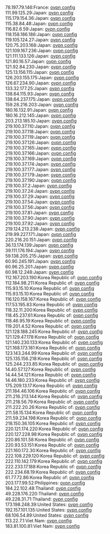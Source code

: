78.197.79.146:France: [ovpn config](vpn/78_197_79_146.ovpn)  
111.99.125.29:Japan: [ovpn config](vpn/111_99_125_29.ovpn)  
115.179.154.36:Japan: [ovpn config](vpn/115_179_154_36.ovpn)  
115.38.84.48:Japan: [ovpn config](vpn/115_38_84_48.ovpn)  
116.82.6.59:Japan: [ovpn config](vpn/116_82_6_59.ovpn)  
118.158.186.186:Japan: [ovpn config](vpn/118_158_186_186.ovpn)  
119.105.124.27:Japan: [ovpn config](vpn/119_105_124_27.ovpn)  
120.75.203.168:Japan: [ovpn config](vpn/120_75_203_168.ovpn)  
121.109.167.236:Japan: [ovpn config](vpn/121_109_167_236.ovpn)  
121.111.133.126:Japan: [ovpn config](vpn/121_111_133_126.ovpn)  
121.80.16.57:Japan: [ovpn config](vpn/121_80_16_57.ovpn)  
121.92.84.230:Japan: [ovpn config](vpn/121_92_84_230.ovpn)  
125.13.156.115:Japan: [ovpn config](vpn/125_13_156_115.ovpn)  
126.203.155.175:Japan: [ovpn config](vpn/126_203_155_175.ovpn)  
126.67.234.90:Japan: [ovpn config](vpn/126_67_234_90.ovpn)  
133.32.177.25:Japan: [ovpn config](vpn/133_32_177_25.ovpn)  
138.64.115.93:Japan: [ovpn config](vpn/138_64_115_93.ovpn)  
138.64.237.175:Japan: [ovpn config](vpn/138_64_237_175.ovpn)  
159.28.216.203:Japan: [ovpn config](vpn/159_28_216_203.ovpn)  
180.16.132.91:Japan: [ovpn config](vpn/180_16_132_91.ovpn)  
180.16.212.145:Japan: [ovpn config](vpn/180_16_212_145.ovpn)  
203.213.185.10:Japan: [ovpn config](vpn/203_213_185_10.ovpn)  
219.100.37.110:Japan: [ovpn config](vpn/219_100_37_110.ovpn)  
219.100.37.118:Japan: [ovpn config](vpn/219_100_37_118.ovpn)  
219.100.37.119:Japan: [ovpn config](vpn/219_100_37_119.ovpn)  
219.100.37.126:Japan: [ovpn config](vpn/219_100_37_126.ovpn)  
219.100.37.165:Japan: [ovpn config](vpn/219_100_37_165.ovpn)  
219.100.37.166:Japan: [ovpn config](vpn/219_100_37_166.ovpn)  
219.100.37.169:Japan: [ovpn config](vpn/219_100_37_169.ovpn)  
219.100.37.174:Japan: [ovpn config](vpn/219_100_37_174.ovpn)  
219.100.37.177:Japan: [ovpn config](vpn/219_100_37_177.ovpn)  
219.100.37.179:Japan: [ovpn config](vpn/219_100_37_179.ovpn)  
219.100.37.190:Japan: [ovpn config](vpn/219_100_37_190.ovpn)  
219.100.37.2:Japan: [ovpn config](vpn/219_100_37_2.ovpn)  
219.100.37.24:Japan: [ovpn config](vpn/219_100_37_24.ovpn)  
219.100.37.29:Japan: [ovpn config](vpn/219_100_37_29.ovpn)  
219.100.37.54:Japan: [ovpn config](vpn/219_100_37_54.ovpn)  
219.100.37.56:Japan: [ovpn config](vpn/219_100_37_56.ovpn)  
219.100.37.81:Japan: [ovpn config](vpn/219_100_37_81.ovpn)  
219.100.37.90:Japan: [ovpn config](vpn/219_100_37_90.ovpn)  
219.100.37.92:Japan: [ovpn config](vpn/219_100_37_92.ovpn)  
219.124.213.238:Japan: [ovpn config](vpn/219_124_213_238.ovpn)  
219.99.227.171:Japan: [ovpn config](vpn/219_99_227_171.ovpn)  
220.216.20.151:Japan: [ovpn config](vpn/220_216_20_151.ovpn)  
36.13.174.139:Japan: [ovpn config](vpn/36_13_174_139.ovpn)  
39.111.176.194:Japan: [ovpn config](vpn/39_111_176_194.ovpn)  
59.138.205.215:Japan: [ovpn config](vpn/59_138_205_215.ovpn)  
60.90.245.191:Japan: [ovpn config](vpn/60_90_245_191.ovpn)  
60.96.25.201:Japan: [ovpn config](vpn/60_96_25_201.ovpn)  
60.98.12.248:Japan: [ovpn config](vpn/60_98_12_248.ovpn)  
112.167.203.190:Korea Republic of: [ovpn config](vpn/112_167_203_190.ovpn)  
112.184.98.211:Korea Republic of: [ovpn config](vpn/112_184_98_211.ovpn)  
115.93.15.10:Korea Republic of: [ovpn config](vpn/115_93_15_10.ovpn)  
115.93.15.10:Korea Republic of: [ovpn config](vpn/115_93_15_10.ovpn)  
116.120.158.167:Korea Republic of: [ovpn config](vpn/116_120_158_167.ovpn)  
117.53.195.83:Korea Republic of: [ovpn config](vpn/117_53_195_83.ovpn)  
118.32.11.200:Korea Republic of: [ovpn config](vpn/118_32_11_200.ovpn)  
118.45.237.61:Korea Republic of: [ovpn config](vpn/118_45_237_61.ovpn)  
118.46.95.19:Korea Republic of: [ovpn config](vpn/118_46_95_19.ovpn)  
119.201.4.52:Korea Republic of: [ovpn config](vpn/119_201_4_52.ovpn)  
121.128.188.245:Korea Republic of: [ovpn config](vpn/121_128_188_245.ovpn)  
121.129.47.178:Korea Republic of: [ovpn config](vpn/121_129_47_178.ovpn)  
121.140.230.133:Korea Republic of: [ovpn config](vpn/121_140_230_133.ovpn)  
121.168.173.181:Korea Republic of: [ovpn config](vpn/121_168_173_181.ovpn)  
123.143.244.99:Korea Republic of: [ovpn config](vpn/123_143_244_99.ovpn)  
125.135.156.218:Korea Republic of: [ovpn config](vpn/125_135_156_218.ovpn)  
125.244.233.85:Korea Republic of: [ovpn config](vpn/125_244_233_85.ovpn)  
14.40.57.127:Korea Republic of: [ovpn config](vpn/14_40_57_127.ovpn)  
14.44.54.121:Korea Republic of: [ovpn config](vpn/14_44_54_121.ovpn)  
14.46.180.233:Korea Republic of: [ovpn config](vpn/14_46_180_233.ovpn)  
175.209.13.17:Korea Republic of: [ovpn config](vpn/175_209_13_17.ovpn)  
211.184.46.106:Korea Republic of: [ovpn config](vpn/211_184_46_106.ovpn)  
211.216.213.144:Korea Republic of: [ovpn config](vpn/211_216_213_144.ovpn)  
211.218.56.79:Korea Republic of: [ovpn config](vpn/211_218_56_79.ovpn)  
211.222.20.26:Korea Republic of: [ovpn config](vpn/211_222_20_26.ovpn)  
211.58.15.134:Korea Republic of: [ovpn config](vpn/211_58_15_134.ovpn)  
211.59.234.198:Korea Republic of: [ovpn config](vpn/211_59_234_198.ovpn)  
218.150.36.105:Korea Republic of: [ovpn config](vpn/218_150_36_105.ovpn)  
220.121.174.220:Korea Republic of: [ovpn config](vpn/220_121_174_220.ovpn)  
220.127.228.98:Korea Republic of: [ovpn config](vpn/220_127_228_98.ovpn)  
220.86.101.58:Korea Republic of: [ovpn config](vpn/220_86_101_58.ovpn)  
220.93.53.151:Korea Republic of: [ovpn config](vpn/220_93_53_151.ovpn)  
221.160.172.30:Korea Republic of: [ovpn config](vpn/221_160_172_30.ovpn)  
222.108.229.120:Korea Republic of: [ovpn config](vpn/222_108_229_120.ovpn)  
222.110.142.179:Korea Republic of: [ovpn config](vpn/222_110_142_179.ovpn)  
222.233.17.188:Korea Republic of: [ovpn config](vpn/222_233_17_188.ovpn)  
222.234.68.19:Korea Republic of: [ovpn config](vpn/222_234_68_19.ovpn)  
61.77.72.86:Korea Republic of: [ovpn config](vpn/61_77_72_86.ovpn)  
203.177.99.52:Philippines: [ovpn config](vpn/203_177_99_52.ovpn)  
184.22.102.48:Thailand: [ovpn config](vpn/184_22_102_48.ovpn)  
49.228.176.220:Thailand: [ovpn config](vpn/49_228_176_220.ovpn)  
49.228.31.71:Thailand: [ovpn config](vpn/49_228_31_71.ovpn)  
173.198.248.39:United States: [ovpn config](vpn/173_198_248_39.ovpn)  
192.157.101.135:United States: [ovpn config](vpn/192_157_101_135.ovpn)  
68.106.54.89:United States: [ovpn config](vpn/68_106_54_89.ovpn)  
113.22.7.1:Viet Nam: [ovpn config](vpn/113_22_7_1.ovpn)  
183.81.100.81:Viet Nam: [ovpn config](vpn/183_81_100_81.ovpn)  
